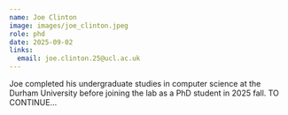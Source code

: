 ```yaml
---
name: Joe Clinton
image: images/joe_clinton.jpeg
role: phd
date: 2025-09-02
links:
  email: joe.clinton.25@ucl.ac.uk
---
```


Joe completed his undergraduate studies in computer science at the Durham University before joining the lab as a PhD student in 2025 fall. TO CONTINUE...
